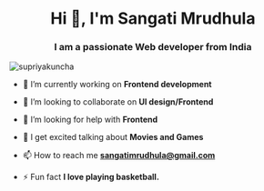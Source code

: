 <h1 align="center">Hi 👋, I'm Sangati Mrudhula</h1>
<h3 align="center">I am a passionate Web developer from India</h3>

<p align="left"> <img src="https://komarev.com/ghpvc/?username=supriyakuncha&label=Profile%20views&color=0e75b6&style=flat" alt="supriyakuncha" /> </p>

- 🔭 I’m currently working on **Frontend development**

- 👯 I’m looking to collaborate on **UI design/Frontend**

- 🤝 I’m looking for help with **Frontend**

- 💬 I get excited talking about **Movies and Games**

- 📫 How to reach me **sangatimrudhula@gmail.com**

- ⚡ Fun fact **I love playing basketball.**



